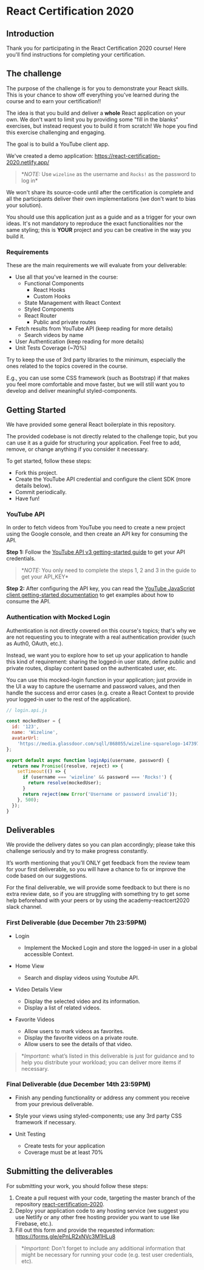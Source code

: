 # React Certification 2020

## Introduction

Thank you for participating in the React Certification 2020 course! Here you'll find instructions for completing your certification.

## The challenge

The purpose of the challenge is for you to demonstrate your React skills. This is your chance to show off everything you've learned during the course and to earn your certification!!

The idea is that you build and deliver a **whole** React application on your own. We don't want to limit you by providing some "fill in the blanks" exercises, but instead request you to build it from scratch! We hope you find this exercise challenging and engaging.

The goal is to build a YouTube client app.

We've created a demo application: https://react-certification-2020.netlify.app/

> \*_NOTE:_ Use `wizeline` as the username and `Rocks!` as the password to log in\*

We won't share its source-code until after the certification is complete and all the participants deliver their own implementations (we don't want to bias your solution).

You should use this application just as a guide and as a trigger for your own ideas. It's not mandatory to reproduce the exact functionalities nor the same styling; this is **YOUR** project and you can be creative in the way you build it.

### Requirements

These are the main requirements we will evaluate from your deliverable:

- Use all that you've learned in the course:
  - Functional Components
    - React Hooks
    - Custom Hooks
  - State Management with React Context
  - Styled Components
  - React Router
    - Public and private routes
- Fetch results from YouTube API (keep reading for more details)
  - Search videos by name
- User Authentication (keep reading for more details)
- Unit Tests Coverage (~70%)

Try to keep the use of 3rd party libraries to the minimum, especially the ones related to the topics covered in the course.

E.g., you can use some CSS framework (such as Bootstrap) if that makes you feel more comfortable and move faster, but we will still want you to develop and deliver meaningful styled-components.

## Getting Started

We have provided some general React boilerplate in this repository.

The provided codebase is not directly related to the challenge topic, but you can use it as a guide for structuring your application. Feel free to add, remove, or change anything if you consider it necessary.

To get started, follow these steps:

- Fork this project.
- Create the YouTube API credential and configure the client SDK (more details below).
- Commit periodically.
- Have fun!

### YouTube API

In order to fetch videos from YouTube you need to create a new project using the Google console, and then create an API key for consuming the API.

**Step 1:** Follow the [YouTube API v3 getting-started guide](https://developers.google.com/youtube/v3/getting-started) to get your API credentials.

> \*_NOTE:_ You only need to complete the steps 1, 2 and 3 in the guide to get your API_KEY\*

**Step 2:** After configuring the API key, you can read the [YouTube JavaScript client getting-started documentation](https://github.com/google/google-api-javascript-client/blob/master/docs/start.md) to get examples about how to consume the API.

### Authentication with Mocked Login

Authentication is not directly covered on this course's topics; that's why we are not requesting you to integrate with a real authentication provider (such as Auth0, OAuth, etc.).

Instead, we want you to explore how to set up your application to handle this kind of requirement: sharing the logged-in user state, define public and private routes, display content based on the authenticated user, etc.

You can use this mocked-login function in your application; just provide in the UI a way to capture the username and password values, and then handle the success and error cases (e.g. create a React Context to provide your logged-in user to the rest of the application).

```javascript
// login.api.js

const mockedUser = {
  id: '123',
  name: 'Wizeline',
  avatarUrl:
    'https://media.glassdoor.com/sqll/868055/wizeline-squarelogo-1473976610815.png',
};

export default async function loginApi(username, password) {
  return new Promise((resolve, reject) => {
    setTimeout(() => {
      if (username === 'wizeline' && password === 'Rocks!') {
        return resolve(mockedUser);
      }
      return reject(new Error('Username or password invalid'));
    }, 500);
  });
}
```

## Deliverables

We provide the delivery dates so you can plan accordingly; please take this challenge seriously and try to make progress constantly.

It’s worth mentioning that you’ll ONLY get feedback from the review team for your first deliverable, so you will have a chance to fix or improve the code based on our suggestions.

For the final deliverable, we will provide some feedback to but there is no extra review date, so if you are struggling with something try to get some help beforehand with your peers or by using the academy-reactcert2020 slack channel.

### First Deliverable (due December 7th 23:59PM)

- Login

  - Implement the Mocked Login and store the logged-in user in a global accessible Context.

- Home View

  - Search and display videos using Youtube API.

- Video Details View

  - Display the selected video and its information.
  - Display a list of related videos.

- Favorite Videos
  - Allow users to mark videos as favorites.
  - Display the favorite videos on a private route.
  - Allow users to see the details of that video.

> \*_Important:_ what’s listed in this deliverable is just for guidance and to help you distribute your workload; you can deliver more items if necessary.

### Final Deliverable (due December 14th 23:59PM)

- Finish any pending functionality or address any comment you receive from your previous deliverable.

- Style your views using styled-components; use any 3rd party CSS framework if necessary.

- Unit Testing
  - Create tests for your application
  - Coverage must be at least 70%

## Submitting the deliverables

For submitting your work, you should follow these steps:

1. Create a pull request with your code, targeting the master branch of the repository [react-certification-2020](https://github.com/wizelineacademy/react-certification-2020).
2. Deploy your application code to any hosting service (we suggest you use Netlify or any other free hosting provider you want to use like Firebase, etc.).
3. Fill out this form and provide the requested information: https://forms.gle/ePnLR2xNVc3M1HLu8

> \*_Important:_ Don't forget to include any additional information that might be necessary for running your code (e.g. test user credentials, etc).
